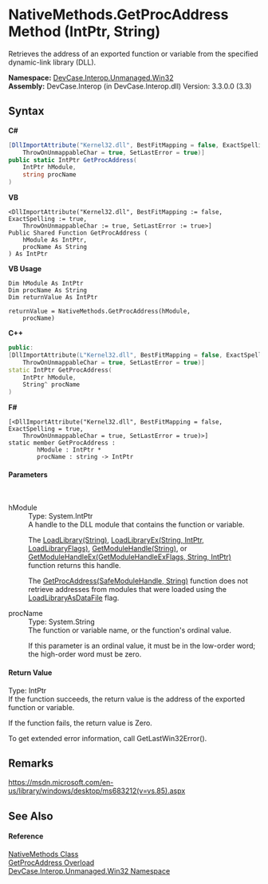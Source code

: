 # NativeMethods.GetProcAddress Method (IntPtr, String)
 

Retrieves the address of an exported function or variable from the specified dynamic-link library (DLL).

**Namespace:**&nbsp;<a href="N_DevCase_Interop_Unmanaged_Win32">DevCase.Interop.Unmanaged.Win32</a><br />**Assembly:**&nbsp;DevCase.Interop (in DevCase.Interop.dll) Version: 3.3.0.0 (3.3)

## Syntax

**C#**<br />
``` C#
[DllImportAttribute("Kernel32.dll", BestFitMapping = false, ExactSpelling = true, 
	ThrowOnUnmappableChar = true, SetLastError = true)]
public static IntPtr GetProcAddress(
	IntPtr hModule,
	string procName
)
```

**VB**<br />
``` VB
<DllImportAttribute("Kernel32.dll", BestFitMapping := false, ExactSpelling := true, 
	ThrowOnUnmappableChar := true, SetLastError := true>]
Public Shared Function GetProcAddress ( 
	hModule As IntPtr,
	procName As String
) As IntPtr
```

**VB Usage**<br />
``` VB Usage
Dim hModule As IntPtr
Dim procName As String
Dim returnValue As IntPtr

returnValue = NativeMethods.GetProcAddress(hModule, 
	procName)
```

**C++**<br />
``` C++
public:
[DllImportAttribute(L"Kernel32.dll", BestFitMapping = false, ExactSpelling = true, 
	ThrowOnUnmappableChar = true, SetLastError = true)]
static IntPtr GetProcAddress(
	IntPtr hModule, 
	String^ procName
)
```

**F#**<br />
``` F#
[<DllImportAttribute("Kernel32.dll", BestFitMapping = false, ExactSpelling = true, 
	ThrowOnUnmappableChar = true, SetLastError = true)>]
static member GetProcAddress : 
        hModule : IntPtr * 
        procName : string -> IntPtr 

```


#### Parameters
&nbsp;<dl><dt>hModule</dt><dd>Type: System.IntPtr<br />A handle to the DLL module that contains the function or variable. 

 The <a href="M_DevCase_Interop_Unmanaged_Win32_NativeMethods_LoadLibrary">LoadLibrary(String)</a>, <a href="M_DevCase_Interop_Unmanaged_Win32_NativeMethods_LoadLibraryEx">LoadLibraryEx(String, IntPtr, LoadLibraryFlags)</a>, <a href="M_DevCase_Interop_Unmanaged_Win32_NativeMethods_GetModuleHandle">GetModuleHandle(String)</a>, or <a href="M_DevCase_Interop_Unmanaged_Win32_NativeMethods_GetModuleHandleEx">GetModuleHandleEx(GetModuleHandleExFlags, String, IntPtr)</a> function returns this handle. 

 The <a href="M_DevCase_Interop_Unmanaged_Win32_NativeMethods_GetProcAddress">GetProcAddress(SafeModuleHandle, String)</a> function does not retrieve addresses from modules that were loaded using the <a href="T_DevCase_Interop_Unmanaged_Win32_Enums_LoadLibraryFlags">LoadLibraryAsDataFile</a> flag.</dd><dt>procName</dt><dd>Type: System.String<br />The function or variable name, or the function's ordinal value. 

 If this parameter is an ordinal value, it must be in the low-order word; the high-order word must be zero.</dd></dl>

#### Return Value
Type: IntPtr<br />If the function succeeds, the return value is the address of the exported function or variable. 

 If the function fails, the return value is Zero. 

 To get extended error information, call GetLastWin32Error().

## Remarks
<a href="https://msdn.microsoft.com/en-us/library/windows/desktop/ms683212(v=vs.85).aspx" target="_blank">https://msdn.microsoft.com/en-us/library/windows/desktop/ms683212(v=vs.85).aspx</a>

## See Also


#### Reference
<a href="T_DevCase_Interop_Unmanaged_Win32_NativeMethods">NativeMethods Class</a><br /><a href="Overload_DevCase_Interop_Unmanaged_Win32_NativeMethods_GetProcAddress">GetProcAddress Overload</a><br /><a href="N_DevCase_Interop_Unmanaged_Win32">DevCase.Interop.Unmanaged.Win32 Namespace</a><br />